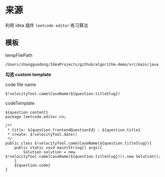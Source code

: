 # 来源


利用 idea 插件 `leetcode editor` 练习算法

## 模板

tempFilePath

```
/Users/zhangguodong/IdeaProjects/github/algorithm-demo/src/main/java
```

**勾选 custom template**

code file name

```
$!velocityTool.camelCaseName(${question.titleSlug})
```

codeTemplate

```
${question.content}
package leetcode.editor.cn;

/**
 * title: ${question.frontendQuestionId} : ${question.title}
 * create: $!velocityTool.date()
 */
public class $!velocityTool.camelCaseName(${question.titleSlug}){
    public static void main(String[] args){
        Solution solution = new $!velocityTool.camelCaseName(${question.titleSlug})().new Solution();
    }
    ${question.code}
}
```